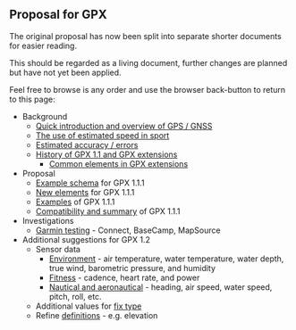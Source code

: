 ## Proposal for GPX

The original proposal has now been split into separate shorter documents for easier reading.

This should be regarded as a living document, further changes are planned but have not yet been applied.

Feel free to browse is any order and use the browser back-button to return to this page:

- Background
  - [Quick introduction and overview of GPS / GNSS](intro.md)
  - [The use of estimated speed in sport](speed.md)
  - [Estimated accuracy / errors](estimates.md)
  - [History of GPX 1.1 and GPX extensions](history.md)
    - [Common elements in GPX extensions](extensions.md)
- Proposal
  - [Example schema](enhancements.md) for GPX 1.1.1
  - [New elements](elements.md) for GPX 1.1.1
  - [Examples](examples.md) of GPX 1.1.1
  - [Compatibility and summary](summary.md) of GPX 1.1.1
- Investigations
  - [Garmin testing](garmin.md) - Connect, BaseCamp, MapSource
- Additional suggestions for GPX 1.2
  - Sensor data
    - [Environment](environment.md) - air temperature, water temperature, water depth, true wind, barometric pressure, and humidity
    - [Fitness](fitness.md) - cadence, heart rate, and power
    - [Nautical and aeronautical](nautical.md) - heading, air speed, water speed, pitch, roll, etc.
  - Additional values for [fix type](fix-type.md)
  - Refine [definitions](definitions.md) - e.g. elevation
